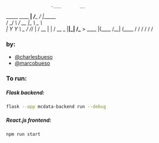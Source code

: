 
                     .___       __          
  _____   ____     __| _/____ _/  |______   
 /     \_/ ___\   / __ |\__  \\   __\__  \  
|  Y Y  \  \___  / /_/ | / __ \|  |  / __ \_
|__|_|  /\___  > \____ |(____  /__| (____  /
      \/     \/       \/     \/          \/ 



### **by:**
* [@charlesbueso](https://github.com/charlesbueso)
* [@marcobueso](https://github.com/marcobueso)


### **To run:**

##### Flask backend: 
```bash
flask --app mcdata-backend run --debug
```
##### React.js frontend: 
```bash
npm run start
```